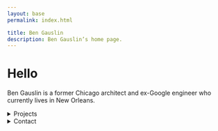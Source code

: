 ```yaml
---
layout: base
permalink: index.html

title: Ben Gauslin
description: Ben Gauslin’s home page.
---
```

# Hello

Ben Gauslin is a former Chicago architect and ex-Google engineer who currently lives in New Orleans.

<details>
  <summary>Projects</summary>

  Links to some of my architectural projects with photos and drawings; and a handful of web apps crafted with TypeScript, Sass, and HTML custom elements.

  - Barge board [shotgun house renovation][shotgun-fsj] in Faubourg St. John, New Orleans.
  - Web version of the wonderful Charles and Ray Eames film [Powers Of Ten][ten].
  - Travel [sketches and collages][europa] I made while wandering Europe.
  - [Clock][clock] composed of nine sets of hands.
  - [Calorie calculator][calories] for determining daily calorie needs.
  - [Compound interest calculator][interest] with support for multiple currencies.

</details>

<details>
  <summary>Contact</summary>
  
  You can reach me via [email][email], [text][sms], or [voicemail][phone].

  Thanks for stopping by!
</details>


[calories]: https://calories.gauslin.com "Web app for calculating daily calorie needs"
[clock]: https://clock.gauslin.com "Nine analog clocks reveal patterns over time"
[email]: mailto:ben@gauslin.com?subject=Hello "Send an emailooo"
[europa]: https://slides.gauslin.com/sketches-collages "Documenting travel abroad with pen, pencil, and found materials"
[interest]: https://interest.gauslin.com "Web app for calculating compound interest"
[phone]: tel:5044057842 "Make a phone call"
[shotgun-fsj]: https://slides.gauslin.com/shotgun "Breathing new life into an 1890s New Orleans shotgun house"
[sms]: sms:5044057842 "Send a text message"
[ten]: https://ten.gauslin.com "Web app based on the book and film by Charles and Ray Eames"
